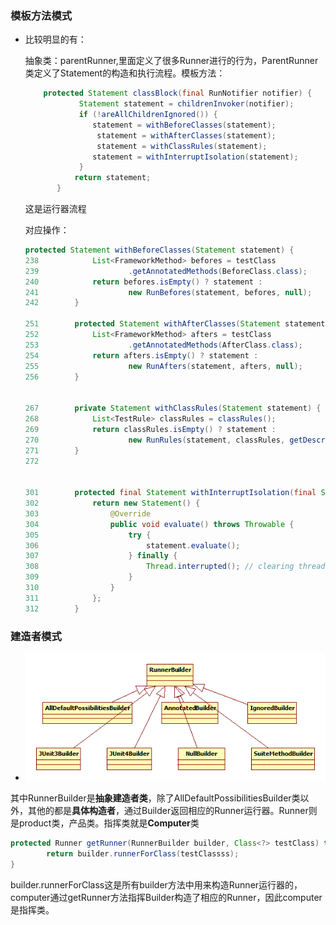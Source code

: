 ### 模板方法模式

* 比较明显的有：

  抽象类：parentRunner,里面定义了很多Runner进行的行为，ParentRunner类定义了Statement的构造和执行流程。模板方法：

  ```java
      protected Statement classBlock(final RunNotifier notifier) {
              Statement statement = childrenInvoker(notifier);
              if (!areAllChildrenIgnored()) {
                 statement = withBeforeClasses(statement);
                  statement = withAfterClasses(statement);
                  statement = withClassRules(statement);
                 statement = withInterruptIsolation(statement);
              }
             return statement;
         }
  ```

  这是运行器流程

  对应操作：

  ```java
  protected Statement withBeforeClasses(Statement statement) {
  238            List<FrameworkMethod> befores = testClass
  239                    .getAnnotatedMethods(BeforeClass.class);
  240            return befores.isEmpty() ? statement :
  241                    new RunBefores(statement, befores, null);
  242        }
  
  251        protected Statement withAfterClasses(Statement statement) {
  252            List<FrameworkMethod> afters = testClass
  253                    .getAnnotatedMethods(AfterClass.class);
  254            return afters.isEmpty() ? statement :
  255                    new RunAfters(statement, afters, null);
  256        }
  
  
  267        private Statement withClassRules(Statement statement) {
  268            List<TestRule> classRules = classRules();
  269            return classRules.isEmpty() ? statement :
  270                    new RunRules(statement, classRules, getDescription());
  271        }
  272    
      
  
  301        protected final Statement withInterruptIsolation(final Statement statement) {
  302            return new Statement() {
  303                @Override
  304                public void evaluate() throws Throwable {
  305                    try {
  306                        statement.evaluate();
  307                    } finally {
  308                        Thread.interrupted(); // clearing thread interrupted status for isolation
  309                    }
  310                }
  311            };
  312        }
  ```

  

### 建造者模式

* ![](images/builder.png)

其中RunnerBuilder是**抽象建造者类**，除了AllDefaultPossibilitiesBuilder类以外，其他的都是**具体构造者**，通过Builder返回相应的Runner运行器。Runner则是product类，产品类。指挥类就是**Computer**类

```java
protected Runner getRunner(RunnerBuilder builder, Class<?> testClass) throws Throwable {
        return builder.runnerForClass(testClassss);
}
```

builder.runnerForClass这是所有builder方法中用来构造Runner运行器的，computer通过getRunner方法指挥Builder构造了相应的Runner，因此computer是指挥类。



